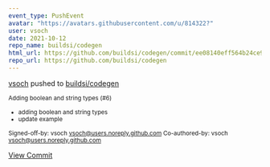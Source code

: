 ```yaml
---
event_type: PushEvent
avatar: "https://avatars.githubusercontent.com/u/814322?"
user: vsoch
date: 2021-10-12
repo_name: buildsi/codegen
html_url: https://github.com/buildsi/codegen/commit/ee08140eff564b24ce9c61cf87d4da3a22303651
repo_url: https://github.com/buildsi/codegen
---
```


<a href='https://github.com/vsoch' target='_blank'>vsoch</a> pushed to <a href='https://github.com/buildsi/codegen' target='_blank'>buildsi/codegen</a>

<small>Adding boolean and string types (#6)

* adding boolean and string types
* update example

Signed-off-by: vsoch <vsoch@users.noreply.github.com>
Co-authored-by: vsoch <vsoch@users.noreply.github.com></small>

<a href='https://github.com/buildsi/codegen/commit/ee08140eff564b24ce9c61cf87d4da3a22303651' target='_blank'>View Commit</a>